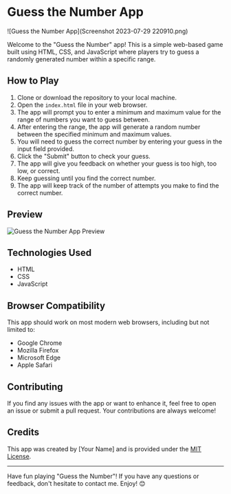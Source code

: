 # Guess the Number App

![Guess the Number App](Screenshot 2023-07-29 220910.png)

Welcome to the "Guess the Number" app! This is a simple web-based game built using HTML, CSS, and JavaScript where players try to guess a randomly generated number within a specific range.

## How to Play

1. Clone or download the repository to your local machine.
2. Open the `index.html` file in your web browser.
3. The app will prompt you to enter a minimum and maximum value for the range of numbers you want to guess between.
4. After entering the range, the app will generate a random number between the specified minimum and maximum values.
5. You will need to guess the correct number by entering your guess in the input field provided.
6. Click the "Submit" button to check your guess.
7. The app will give you feedback on whether your guess is too high, too low, or correct.
8. Keep guessing until you find the correct number.
9. The app will keep track of the number of attempts you make to find the correct number.

## Preview

![Guess the Number App Preview](app_preview.gif)

## Technologies Used

- HTML
- CSS
- JavaScript

## Browser Compatibility

This app should work on most modern web browsers, including but not limited to:

- Google Chrome
- Mozilla Firefox
- Microsoft Edge
- Apple Safari

## Contributing

If you find any issues with the app or want to enhance it, feel free to open an issue or submit a pull request. Your contributions are always welcome!

## Credits

This app was created by [Your Name] and is provided under the [MIT License](LICENSE).

---

Have fun playing "Guess the Number"! If you have any questions or feedback, don't hesitate to contact me. Enjoy! 😊
